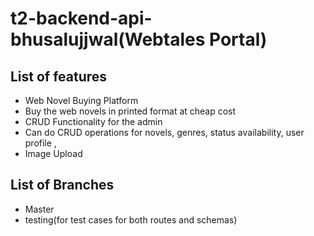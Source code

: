 # t2-backend-api-bhusalujjwal(Webtales Portal)

## List of features
- Web Novel Buying Platform 
- Buy the web novels in printed format at cheap cost
- CRUD Functionality for the admin
- Can do CRUD operations for novels, genres, status availability, user profile ,
- Image Upload

## List of Branches
- Master
- testing(for test cases for both routes and schemas)